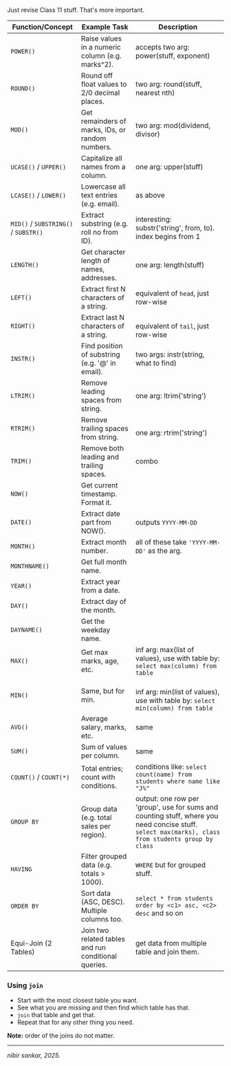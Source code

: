 Just revise Class 11 stuff. That's more important.

| Function/Concept                     | Example Task                                         | Description                                                                                                                                         |
| ------------------------------------ | ---------------------------------------------------- | --------------------------------------------------------------------------------------------------------------------------------------------------- |
| `POWER()`                            | Raise values in a numeric column (e.g. marks^2).     | accepts two arg: power(stuff, exponent)                                                                                                             |
| `ROUND()`                            | Round off float values to 2/0 decimal places.        | two arg: round(stuff, nearest nth)                                                                                                                  |
| `MOD()`                              | Get remainders of marks, IDs, or random numbers.     | two arg: mod(dividend, divisor)                                                                                                                     |
| `UCASE()` / `UPPER()`                | Capitalize all names from a column.                  | one arg: upper(stuff)                                                                                                                               |
| `LCASE()` / `LOWER()`                | Lowercase all text entries (e.g. email).             | as above                                                                                                                                            |
| `MID()` / `SUBSTRING()` / `SUBSTR()` | Extract substring (e.g. roll no from ID).            | interesting: substr('string', from, to). index begins from 1                                                                                        |
| `LENGTH()`                           | Get character length of names, addresses.            | one arg: length(stuff)                                                                                                                              |
| `LEFT()`                             | Extract first N characters of a string.              | equivalent of `head`, just row-wise                                                                                                                 |
| `RIGHT()`                            | Extract last N characters of a string.               | <br>equivalent of `tail`, just row-wise                                                                                                             |
| `INSTR()`                            | Find position of substring (e.g. '@' in email).      | two args: instr(string, what to find)                                                                                                               |
| `LTRIM()`                            | Remove leading spaces from string.                   | one arg: ltrim('string')                                                                                                                            |
| `RTRIM()`                            | Remove trailing spaces from string.                  | <br>one arg: rtrim('string')                                                                                                                        |
| `TRIM()`                             | Remove both leading and trailing spaces.             | combo                                                                                                                                               |
| `NOW()`                              | Get current timestamp. Format it.                    |                                                                                                                                                     |
| `DATE()`                             | Extract date part from NOW().                        | outputs `YYYY-MM-DD`                                                                                                                                |
| `MONTH()`                            | Extract month number.                                | all of these take `'YYYY-MM-DD'` as the arg.                                                                                                        |
| `MONTHNAME()`                        | Get full month name.                                 |                                                                                                                                                     |
| `YEAR()`                             | Extract year from a date.                            |                                                                                                                                                     |
| `DAY()`                              | Extract day of the month.                            |                                                                                                                                                     |
| `DAYNAME()`                          | Get the weekday name.                                |                                                                                                                                                     |
| `MAX()`                              | Get max marks, age, etc.                             | inf arg: max(list of values), use with table by: `select max(column) from table`                                                                    |
| `MIN()`                              | Same, but for min.                                   | <br>inf arg: min(list of values), use with table by: `select min(column) from table`                                                                |
| `AVG()`                              | Average salary, marks, etc.                          | same                                                                                                                                                |
| `SUM()`                              | Sum of values per column.                            | same                                                                                                                                                |
| `COUNT()` / `COUNT(*)`               | Total entries; count with conditions.                | conditions like: `select count(name) from students where name like "J%"`                                                                            |
| `GROUP BY`                           | Group data (e.g. total sales per region).            | output: one row per 'group', use for sums and counting stuff, where you need concise stuff. `select max(marks), class from students group by class` |
| `HAVING`                             | Filter grouped data (e.g. totals > 1000).            | `WHERE` but for grouped stuff.                                                                                                                      |
| `ORDER BY`                           | Sort data (ASC, DESC). Multiple columns too.         | `select * from students order by <c1> asc, <c2> desc` and so on                                                                                     |
| Equi-Join (2 Tables)                 | Join two related tables and run conditional queries. | get data from multiple table and join them.                                                                                                         |
### Using `join`
- Start with the most closest table you want.
- See what you are missing and then find which table has that.
- `join` that table and get that.
- Repeat that for any other thing you need.

**Note:** order of the joins do not matter.

---
*nibir sankar, 2025.*
